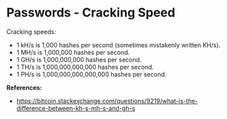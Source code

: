 # Passwords - Cracking Speed

Cracking speeds:
* 1 kH/s is 1,000 hashes per second (sometimes mistakenly written KH/s).
* 1 MH/s is 1,000,000 hashes per second.
* 1 GH/s is 1,000,000,000 hashes per second.
* 1 TH/s is 1,000,000,000,000 hashes per second.
* 1 PH/s is 1,000,000,000,000,000 hashes per second.

**References:**
* https://bitcoin.stackexchange.com/questions/9219/what-is-the-difference-between-kh-s-mh-s-and-gh-s
